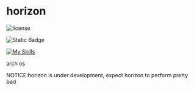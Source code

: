 # horizon

![license](https://img.shields.io/badge/license-GPL_3.0-blueviolet)


![Static Badge](https://img.shields.io/badge/is_cool-yes-blue)

[![My Skills](https://skillicons.dev/icons?i=arch)](https://skillicons.dev)

arch os 

NOTICE:horizon is under development, expect horizon to perform pretty bad
